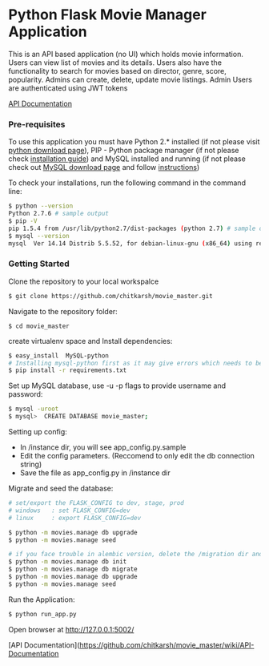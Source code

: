 # Python Flask Movie Manager Application

This is an API based application (no UI) which holds movie information. Users can view list of movies and its details. Users also have the functionality to search for movies based on director, genre, score, popularity. Admins can create, delete, update movie listings. Admin Users are authenticated using JWT tokens

[API Documentation](https://github.com/chitkarsh/movie_master/wiki/API-Documentation)

### Pre-requisites
To use this application you must have Python 2.* installed (if not please visit [python download page](https://www.python.org/downloads/release/python-2712/)), PIP - Python package manager (if not please check [installation guide](https://pip.pypa.io/en/stable/installing/)) and MySQL installed and running (if not please check out [MySQL download page](https://pip.pypa.io/en/stable/installing/) and follow [instructions](http://dev.mysql.com/doc/refman/5.7/en/installing.html))

To check your installations, run the following command in the command line:
```sh
$ python --version
Python 2.7.6 # sample output
$ pip -V
pip 1.5.4 from /usr/lib/python2.7/dist-packages (python 2.7) # sample output
$ mysql --version
mysql  Ver 14.14 Distrib 5.5.52, for debian-linux-gnu (x86_64) using readline 6. # sample output
```

### Getting Started

Clone the repository to your local workspalce
```sh
$ git clone https://github.com/chitkarsh/movie_master.git
```
Navigate to the repository folder:
```
$ cd movie_master
```

create virtualenv space and Install dependencies:
```sh
$ easy_install  MySQL-python
# Installing mysql-python first as it may give errors which needs to be solved.
$ pip install -r requirements.txt
```

Set up MySQL database, use -u -p flags to provide username and password:
```sh
$ mysql -uroot
$ mysql>  CREATE DATABASE movie_master;
```
Setting up config:
- In /instance dir, you will see app_config.py.sample
- Edit the config parameters. (Reccomend to only edit the db connection string)
- Save the file as app_config.py in /instance dir

Migrate and seed the database:
```sh
# set/export the FLASK_CONFIG to dev, stage, prod
# windows   : set FLASK_CONFIG=dev
# linux     : export FLASK_CONFIG=dev

$ python -m movies.manage db upgrade
$ python -m movies.manage seed

# if you face trouble in alembic version, delete the /migration dir and run the following commands
$ python -m movies.manage db init
$ python -m movies.manage db migrate
$ python -m movies.manage db upgrade
$ python -m movies.manage seed
```

Run the Application:
```sh
$ python run_app.py
```
Open browser at http://127.0.0.1:5002/

[API Documentation](https://github.com/chitkarsh/movie_master/wiki/API-Documentation